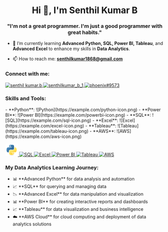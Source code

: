 <h1 align="center">Hi 👋, I'm Senthil Kumar B</h1>
<h3 align="center">"I'm not a great programmer. I'm just a good programmer with great habits."</h3>

- 🌱 I’m currently learning **Advanced Python, SQL, Power BI, Tableau**, and **Advanced Excel** to enhance my skills in **Data Analytics**.

- 📫 How to reach me: **senthilkumar1868@gmail.com**

<h3 align="left">Connect with me:</h3>
<p align="left">
  <a href="https://www.linkedin.com/in/senthil-kumar-b-441b36200/" target="blank">
    <img align="center" src="https://raw.githubusercontent.com/rahuldkjain/github-profile-readme-generator/master/src/images/icons/Social/linked-in-alt.svg" alt="senthil kumar.b" height="30" width="40" />
  </a>
  <a href="https://www.hackerrank.com/senthilkumar_b_1" target="blank">
    <img align="center" src="https://raw.githubusercontent.com/rahuldkjain/github-profile-readme-generator/master/src/images/icons/Social/hackerrank.svg" alt="senthilkumar_b_1" height="30" width="40" />
  </a>
  <a href="https://discord.gg/phoenix#9573" target="blank">
    <img align="center" src="https://raw.githubusercontent.com/rahuldkjain/github-profile-readme-generator/master/src/images/icons/Social/discord.svg" alt="phoenix#9573" height="30" width="40" />
  </a>
</p>

<h3 align="left">Skills and Tools:</h3>
- **Python**: ![Python](https://example.com/python-icon.png)
- **Power BI**: ![Power BI](https://example.com/powerbi-icon.png)
- **SQL**: ![SQL](https://example.com/sql-icon.png)
- **Excel**: ![Excel](https://example.com/excel-icon.png)
- **Tableau**: ![Tableau](https://example.com/tableau-icon.png)
- **AWS**: ![AWS](https://example.com/aws-icon.png)
<p align="left">
  <a href="https://www.python.org" target="_blank" rel="noreferrer">
    <img src="https://raw.githubusercontent.com/devicons/devicon/master/icons/python/python-original.svg" alt="python" width="40" height="40"/>
  </a>
  <a href="https://www.sqlshack.com/" target="_blank" rel="noreferrer">
    <img src="https://upload.wikimedia.org/wikipedia/commons/7/7a/SQL_Server_2019_logo.svg" alt="SQL" width="40" height="40"/>
  </a>
  <a href="https://www.microsoft.com/en-us/microsoft-365/excel" target="_blank" rel="noreferrer">
    <img src="https://upload.wikimedia.org/wikipedia/commons/d/d5/Microsoft_Excel_Logo_2020.svg" alt="Excel" width="40" height="40"/>
  </a>
  <a href="https://powerbi.microsoft.com/" target="_blank" rel="noreferrer">
    <img src="https://upload.wikimedia.org/wikipedia/commons/thumb/7/7e/Power_BI_Logo.svg/1024px-Power_BI_Logo.svg.png" alt="Power BI" width="40" height="40"/>
  </a>
  <a href="https://www.tableau.com/" target="_blank" rel="noreferrer">
    <img src="https://upload.wikimedia.org/wikipedia/commons/f/f3/Tableau_Logo.png" alt="Tableau" width="40" height="40"/>
  </a>
  <a href="https://aws.amazon.com/" target="_blank" rel="noreferrer">
    <img src="https://upload.wikimedia.org/wikipedia/commons/9/9d/Amazon_Web_Services_Logo.svg" alt="AWS" width="40" height="40"/>
  </a>
</p>


<h3 align="left">My Data Analytics Learning Journey:</h3>
<ul align="left">
  <li>📊 **Advanced Python** for data analysis and automation</li>
  <li>📈 **SQL** for querying and managing data</li>
  <li>📉 **Advanced Excel** for data manipulation and visualization</li>
  <li>📊 **Power BI** for creating interactive reports and dashboards</li>
  <li>📈 **Tableau** for data visualization and business intelligence</li>
  <li>☁️ **AWS Cloud** for cloud computing and deployment of data analytics solutions</li>
</ul>
